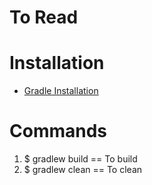 # To Read

# Installation
* [Gradle Installation](https://gradle.org/install/)

# Commands
1. $ gradlew build == To build
2. $ gradlew clean == To clean
